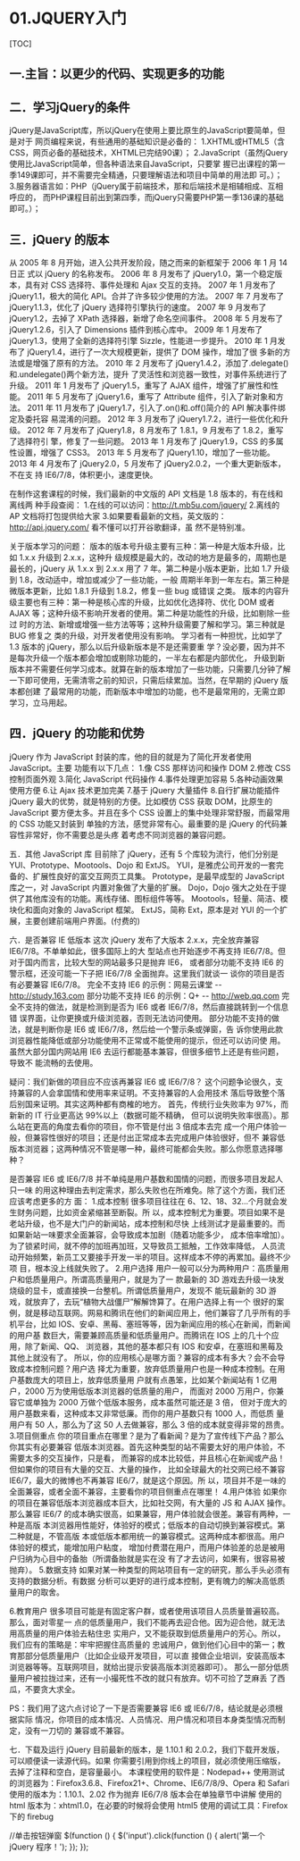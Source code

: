 # 01.JQUERY入门
[TOC]
## 一.主旨：以更少的代码、实现更多的功能

## 二．学习jQuery的条件
jQuery是JavaScript库，所以jQuery在使用上要比原生的JavaScript要简单，但是对于
网页编程来说，有些通用的基础知识是必备的：
1.XHTML或HTML5（含CSS，网页必备的基础技术，XHTML已完结90课）；
2.JavaScript（虽然jQuery使用比JavaScript简单，但各种语法来自JavaScript，只要掌
握已出课程的第一季149课即可，并不需要完全精通，只要理解语法和项目中简单的用法即
可。）；
3.服务器语言如：PHP（jQuery属于前端技术，那和后端技术是相辅相成、互相呼应的，
而PHP课程目前出到第四季，而jQuery只需要PHP第一季136课的基础即可。）；

## 三．jQuery 的版本
从 2005 年 8 月开始，进入公共开发阶段，随之而来的新框架于 2006 年 1 月 14 日正
式以 jQuery 的名称发布。 
2006 年 8 月发布了 jQuery1.0，第一个稳定版本，具有对 CSS 选择符、事件处理和
Ajax 交互的支持。
2007 年 1 月发布了 jQuery1.1，极大的简化 API。合并了许多较少使用的方法。
2007 年 7 月发布了 jQuery1.1.3，优化了 jQuery 选择符引擎执行的速度。
2007 年 9 月发布了 jQuery1.2，去掉了 XPath 选择器，新增了命名空间事件。
2008 年 5 月发布了 jQuery1.2.6，引入了 Dimensions 插件到核心库中。
2009 年 1 月发布了 jQuery1.3，使用了全新的选择符引擎 Sizzle，性能进一步提升。
2010 年 1 月发布了 jQuery1.4，进行了一次大规模更新，提供了 DOM 操作，增加了很
多新的方法或是增强了原有的方法。
2010 年 2 月发布了 jQuery1.4.2，添加了.delegate()和.undelegate()两个新方法，提升
了灵活性和浏览器一致性，对事件系统进行了升级。
2011 年 1 月发布了 jQuery1.5，重写了 AJAX 组件，增强了扩展性和性能。
2011 年 5 月发布了 jQuery1.6，重写了 Attribute 组件，引入了新对象和方法。
2011 年 11 月发布了 jQuery1.7，引入了.on()和.off()简介的 API 解决事件绑定及委托容
易混淆的问题。
2012 年 3 月发布了 jQuery1.7.2，进行一些优化和升级。
2012 年 7 月发布了 jQuery1.8，8 月发布了 1.8.1，9 月发布了 1.8.2，重写了选择符引
擎，修复了一些问题。
2013 年 1 月发布了 jQuery1.9，CSS 的多属性设置，增强了 CSS3。
2013 年 5 月发布了 jQuery1.10，增加了一些功能。
2013 年 4 月发布了 jQuery2.0，5 月发布了 jQuery2.0.2，一个重大更新版本，不在支
持 IE6/7/8，体积更小，速度更快。

在制作这套课程的时候，我们最新的中文版的 API 文档是 1.8 版本的，有在线和离线两
种手段查阅：
1.在线的可以访问：http://t.mb5u.com/jquery/
2.离线的 AP 文档将打包提供给大家
3.如果要看最新的文档，英文版的：http://api.jquery.com/ 看不懂可以打开谷歌翻译，虽
然不是特别准。

关于版本学习的问题：
版本的版本号升级主要有三种：第一种是大版本升级，比如 1.x.x 升级到 2.x.x，这种升
级规模是最大的，改动的地方是最多的，周期也是最长的，jQuery 从 1.x.x 到 2.x.x 用了 7
年。第二种是小版本更新，比如 1.7 升级到 1.8，改动适中，增加或减少了一些功能，一般
周期半年到一年左右。第三种是微版本更新，比如 1.8.1 升级到 1.8.2，修复一些 bug 或错误
之类。
版本的内容升级主要也有三种：第一种是核心库的升级，比如优化选择符、优化 DOM
或者 AJAX 等；这种升级不影响开发者的使用。第二种是功能性的升级，比如剔除一些过
时的方法、新增或增强一些方法等等；这种升级需要了解和学习。第三种就是 BUG 修复之
类的升级，对开发者使用没有影响。
学习者有一种担忧，比如学了 1.3 版本的 jQuery，那么以后升级新版本是不是还需要重
学？没必要，因为并不是每次升级一个版本都会增加或剔除功能的，一半左右都是内部优化，
升级到新版本并不需要任何学习成本。就算在新的版本增加了一些功能，只需要几分钟了解 
一下即可使用，无需清零之前的知识，只需后续累加。当然，在早期的 jQuery 版本都创建
了最常用的功能，而新版本中增加的功能，也不是最常用的，无需立即学习，立马用起。


## 四．jQuery 的功能和优势
jQuery 作为 JavaScript 封装的库，他的目的就是为了简化开发者使用 JavaScript。主要
功能有以下几点：
1.像 CSS 那样访问和操作 DOM
2.修改 CSS 控制页面外观
3.简化 JavaScript 代码操作
4.事件处理更加容易
5.各种动画效果使用方便
6.让 Ajax 技术更加完美
7.基于 jQuery 大量插件
8.自行扩展功能插件
jQuery 最大的优势，就是特别的方便。比如模仿 CSS 获取 DOM，比原生的 JavaScript
要方便太多。并且在多个 CSS 设置上的集中处理非常舒服，而最常用的 CSS 功能又封装到
单独的方法，感觉非常有心。最重要的是 jQuery 的代码兼容性非常好，你不需要总是头疼
着考虑不同浏览器的兼容问题。

五．其他 JavaScript 库
目前除了 jQuery，还有 5 个库较为流行，他们分别是 YUI、Prototype、Mootools、Dojo
和 ExtJS。
YUI，是雅虎公司开发的一套完备的、扩展性良好的富交互网页工具集。
Prototype，是最早成型的 JavaScript 库之一，对 JavaScript 内置对象做了大量的扩展。
Dojo，Dojo 强大之处在于提供了其他库没有的功能。离线存储、图标组件等等。
Mootools，轻量、简洁、模块化和面向对象的 JavaScript 框架。
ExtJS，简称 Ext，原本是对 YUI 的一个扩展，主要创建前端用户界面。(付费的)

六．是否兼容 IE 低版本
这次 jQuery 发布了大版本 2.x.x，完全放弃兼容 IE6/7/8。不单单如此，很多国际上的大
型站点也开始逐步不再支持 IE6/7/8。但对于国内而言，比较大型的网站最多只是抛弃 IE6，
或者部分功能不支持 IE6 的警示框，还没可能一下子把 IE6/7/8 全面抛弃。这里我们就谈一
谈你的项目是否有必要兼容 IE6/7/8。
完全不支持 IE6 的示例：网易云课堂 -- http://study.163.com
部分功能不支持 IE6 的示例：Q+ -- http://web.qq.com 
完全不支持的做法，就是检测到是否为 IE6 或者 IE6/7/8，然后直接跳转到一个信息错
误界面，让你更换或升级浏览器，否则无法访问使用。
部分功能不支持的做法，就是判断你是 IE6 或 IE6/7/8，然后给一个警示条或弹窗，告
诉你使用此款浏览器性能降低或部分功能使用不正常或不能使用的提示，但还可以访问使
用。
虽然大部分国内网站用 IE6 去运行都能基本兼容，但很多细节上还是有些问题，导致不
能流畅的去使用。


疑问：我们新做的项目应不应该再兼容 IE6 或 IE6/7/8？
这个问题争论很久，支持兼容的人会拿国情和使用率来证明。不支持兼容的人会用技术
落后导致整个落后别国来证明。其实这两种都有商榷的地方。
首先，传统行业失败率为 97%，而新新的 IT 行业更高达 99%以上（数据可能不精确，
但可以说明失败率很高）。那么站在更高的角度去看你的项目，你不管是付出 3 倍成本去完
成一个用户体验一般，但兼容性很好的项目；还是付出正常成本去完成用户体验很好，但不
兼容低版本浏览器；这两种情况不管是哪一种，最终可能都会失败。那么你愿意选择哪种？


是否兼容 IE6 或 IE6/7/8 并不单纯是用户基数和国情的问题，而很多项目发起人只一味
的用这种理由去判定需求，那么失败也在所难免。除了这个方面，我们还应该考虑更多的方
面：
1.成本控制
很多项目往往在 6、12、18、32...个月就会发生财务问题，比如资金紧缩甚至断裂。所
以，成本控制尤为重要。项目如果不是老站升级，也不是大门户的新闻站，成本控制和尽快
上线测试才是最重要的。而如果新站一味要求全面兼容，会导致成本加剧（随着功能多少，
成本倍率增加）。为了锁紧时间，就不停的加班再加班，又导致员工抵触，工作效率降低，
人员流动开始频繁，新员工又要接手开发一半的项目。这样成本不停的再累加。最终不少项
目，根本没上线就失败了。
2.用户选择
用户一般可以分为两种用户：高质量用户和低质量用户。所谓高质量用户，就是为了一
款最新的 3D 游戏去升级一块发烧级的显卡，或直接换一台整机。所谓低质量用户，发现不
能玩最新的 3D 游戏，就放弃了，去玩“植物大战僵尸”解解馋算了。在用户选择上有一个
很好的案例，就是移动互联网。网易和腾讯在他们的新闻应用上，他们兼容了几乎所有的手
机平台，比如 IOS、安卓、黑莓、塞班等等，因为新闻应用的核心在新闻，而新闻的用户基
数巨大，需要兼顾高质量和低质量用户。而腾讯在 IOS 上的几十个应用，除了新闻、QQ、
浏览器，其他的基本都只有 IOS 和安卓，在塞班和黑莓及其他上就没有了。
所以，你的应用核心是哪方面？兼容的成本有多大？会不会导致成本控制问题？用户选
择尤为重要，放弃低质量用户也是一种成本控制。在用户基数庞大的项目上，放弃低质量用
户就有点愚笨，比如某个新闻站有 1 亿用户，2000 万为使用低版本浏览器的低质量的用户，
而面对 2000 万用户，你兼容它或单独为 2000 万做个低版本服务，成本虽然可能还是 3 倍，
但对于庞大的用户基数来看，这种成本又非常低廉。而你的用户基数只有 1000 人，而低质
量用户有 50 人，那么为了这 50 人去做兼容，那么 3 倍的成本就变得非常的昂贵。
3.项目侧重点
你的项目重点在哪里？是为了看新闻？是为了宣传线下产品？那么你其实有必要兼容
低版本浏览器。首先这种类型的站不需要太好的用户体验，不需要太多的交互操作，只是看，
而兼容的成本比较低，并且核心在新闻或产品！但如果你的项目有大量的交互、大量的操作， 
比如全球最大的社交网已经不兼容 IE6/7，最大的微博也不再兼容 IE6/7，就是这个原因。所
以，项目并不是一味的全面兼容，或者全面不兼容，主要看你的项目侧重点在哪里！
4.用户体验
如果你的项目在兼容低版本浏览器成本巨大，比如社交网，有大量的 JS 和 AJAX 操作。
那么兼容 IE6/7 的成本确实很高，如果兼容，用户体验就会很差。兼容有两种，一种是高版
本浏览器用性能好，体验好的模式；低版本的自动切换到兼容模式。第二种就是，不管高版
本或低版本都用统一的兼容模式。这两种成本都很高。用户体验好的模式，能增加用户粘度，
增加付费潜在用户，而用户体验差的总是被用户归纳为心目中的备胎（所谓备胎就是实在没
有了才去访问，如果有，很容易被抛弃）。
5.数据支持
如果对某一种类型的网站项目有一定的研究，那么手头必须有支持的数据分析。有数据
分析可以更好的进行成本控制，更有魄力的解决高低质量用户的取舍。

6.教育用户
很多项目可能是有固定客户群，或者使用该项目人员质量普遍较高。那么，面对零星一
点的低质量用户，我们不能再去迎合他。因为迎合他，就无法用高质量的用户体验去粘住忠
实用户，又不能获取到低质量用户的芳心。所以，我们应有的策略是：牢牢把握住高质量的
忠诚用户，做到他们心目中的第一；教育那部分低质量用户（比如企业级开发项目，可以直
接做企业培训，安装高版本浏览器等等。互联网项目，就给出提示安装高版本浏览器即可）。
那么一部分低质量用户被拉拢过来，还有一小撮死性不改的就只有放弃。切不可捡了芝麻丢
了西瓜，不要贪大求全。

PS：我们用了这六点讨论了一下是否需要兼容 IE6 或 IE6/7/8，结论就是必须根据实际
情况，你项目的成本情况、人员情况、用户情况和项目本身类型情况而制定，没有一刀切的
兼容或不兼容。

七．下载及运行 jQuery
目前最新的版本，是 1.10.1 和 2.0.2，我们下载开发版，可以顺便读一读源代码。如果
你需要引用到你线上的项目，就必须使用压缩版，去掉了注释和空白，是容量最小。
本课程使用的软件是：Nodepad++ 
使用测试的浏览器为：Firefox3.6.8、Firefox21+、Chrome、IE6/7/8/9、Opera 和 Safari
使用的版本为：1.10.1、2.02 作为抛弃 IE6/7/8 版本会在单独章节中讲解
使用的 html 版本为：xhtml1.0，在必要的时候将会使用 html5
使用的调试工具：Firefox 下的 firebug

//单击按钮弹窗
$(function () {
$('input').click(function () {
alert('第一个 jQuery 程序！');
});
});

